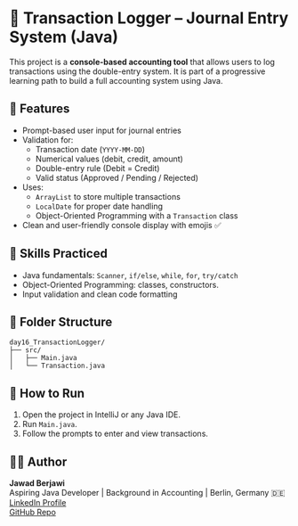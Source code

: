 # 📒 Transaction Logger – Journal Entry System (Java)

This project is a **console-based accounting tool** that allows users to log transactions using the double-entry system. It is part of a progressive learning path to build a full accounting system using Java.

## 🚀 Features

- Prompt-based user input for journal entries
- Validation for:
    - Transaction date (`YYYY-MM-DD`)
    - Numerical values (debit, credit, amount)
    - Double-entry rule (Debit = Credit)
    - Valid status (Approved / Pending / Rejected)
- Uses:
    - `ArrayList` to store multiple transactions
    - `LocalDate` for proper date handling
    - Object-Oriented Programming with a `Transaction` class
- Clean and user-friendly console display with emojis ✅

## 🧠 Skills Practiced

- Java fundamentals: `Scanner`, `if/else`, `while`, `for`, `try/catch`
- Object-Oriented Programming: classes, constructors.
- Input validation and clean code formatting

## 📂 Folder Structure

```
day16_TransactionLogger/
├── src/
│   ├── Main.java
│   └── Transaction.java
```

## 🧪 How to Run

1. Open the project in IntelliJ or any Java IDE.
2. Run `Main.java`.
3. Follow the prompts to enter and view transactions.

## 👨‍💻 Author

**Jawad Berjawi**  
Aspiring Java Developer | Background in Accounting | Berlin, Germany 🇩🇪  
[LinkedIn Profile](https://www.linkedin.com/in/jawad-berjawi-8558ab370)  
[GitHub Repo](https://github.com/jawadberjawi)